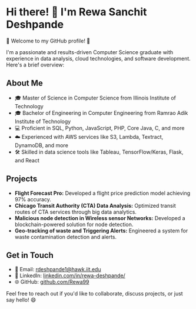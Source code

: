 # Hi there! 👋 I'm Rewa Sanchit Deshpande

🌟 Welcome to my GitHub profile! 🌟

I'm a passionate and results-driven Computer Science graduate with experience in data analysis, cloud technologies, and software development. Here's a brief overview:

## About Me

- 🎓 Master of Science in Computer Science from Illinois Institute of Technology 
- 🎓 Bachelor of Engineering in Computer Engineering from Ramrao Adik Institute of Technology 
- 💻 Proficient in SQL, Python, JavaScript, PHP, Core Java, C, and more
- ☁️ Experienced with AWS services like S3, Lambda, Textract, DynamoDB, and more
- 🛠 Skilled in data science tools like Tableau, TensorFlow/Keras, Flask, and React

## Projects

- **Flight Forecast Pro:** Developed a flight price prediction model achieving 97% accuracy.
- **Chicago Transit Authority (CTA) Data Analysis:** Optimized transit routes of CTA services through big data analytics.
- **Malicious node detection in Wireless sensor Networks:** Developed a blockchain-powered solution for node detection.
- **Geo-tracking of waste and Triggering Alerts:** Engineered a system for waste contamination detection and alerts.

## Get in Touch

- 📧 Email: rdeshpande1@hawk.iit.edu
- 💼 LinkedIn: [linkedin.com/in/rewa-deshpande/](https://www.linkedin.com/in/rewa-deshpande/)
- 🌐 GitHub: [github.com/Rewa99](https://github.com/Rewa99)

Feel free to reach out if you'd like to collaborate, discuss projects, or just say hello! 😄
